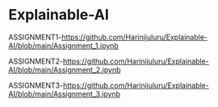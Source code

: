 # Explainable-AI

ASSIGNMENT1-https://github.com/Harinijuluru/Explainable-AI/blob/main/Assignment_1.ipynb

ASSIGNMENT2-https://github.com/Harinijuluru/Explainable-AI/blob/main/Assignment_2.ipynb

ASSIGNMENT3-https://github.com/Harinijuluru/Explainable-AI/blob/main/Assignment_3.ipynb
